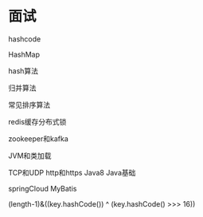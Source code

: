 # 面试

hashcode

HashMap

hash算法

归并算法

常见排序算法

redis缓存分布式锁

zookeeper和kafka

JVM和类加载







TCP和UDP
http和https
Java8
Java基础

springCloud
MyBatis





(length-1)&((key.hashCode()) ^ (key.hashCode() >>> 16))